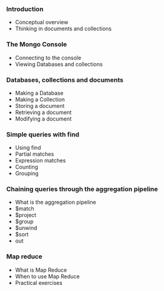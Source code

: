 

### Introduction
* Conceptual overview
* Thinking in documents and collections

### The Mongo Console

* Connecting to the console
* Viewing Databases and collections

### Databases, collections and documents

* Making a Database
* Making a Collection
* Storing a document
* Retrieving a document
* Modifying a document

### Simple queries with find

* Using find
* Partial matches
* Expression matches
* Counting
* Grouping

### Chaining queries through the aggregation pipeline

* What is the aggregation pipeline
* $match
* $project
* $group
* $unwind
* $sort
* out

### Map reduce

* What is Map Reduce
* When to use Map Reduce
* Practical exercises
